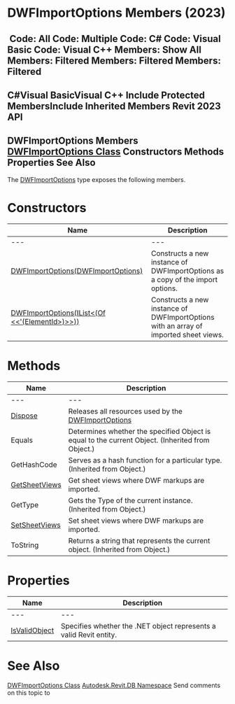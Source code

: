 # DWFImportOptions Members (2023)

﻿
 Code: All Code: Multiple Code: C# Code: Visual Basic Code: Visual C++  Members: Show All Members: Filtered Members: Filtered Members: Filtered   
---  
C#Visual BasicVisual C++
Include Protected MembersInclude Inherited Members
Revit 2023 API  
---  
DWFImportOptions Members  
[DWFImportOptions Class](8465ab77-dc06-79c2-4bed-e17a564adb22.md "DWFImportOptions Class") Constructors Methods Properties See Also  
---  
The [DWFImportOptions](8465ab77-dc06-79c2-4bed-e17a564adb22.md "DWFImportOptions Class") type exposes the following members.
# Constructors
| Name | Description |
| --- | --- |
| --- | --- | --- |
| [DWFImportOptions(DWFImportOptions)](0b47493c-d4a7-ddd1-5521-870e10a65c4f.md "DWFImportOptions Constructor \(DWFImportOptions\)") | Constructs a new instance of DWFImportOptions as a copy of the import options. |
| [DWFImportOptions(IList<(Of <<'(ElementId>)>>))](d338d421-9187-0add-9a6e-04de0bdd4ecf.md "DWFImportOptions Constructor \(IList\(ElementId\)\)") | Constructs a new instance of DWFImportOptions with an array of imported sheet views. |

# Methods
| Name | Description |
| --- | --- |
| --- | --- | --- |
| [Dispose](33f1fd20-abe0-516d-d0a8-dce491479de4.md "Dispose Method") | Releases all resources used by the [DWFImportOptions](8465ab77-dc06-79c2-4bed-e17a564adb22.md "DWFImportOptions Class") |
| Equals | Determines whether the specified Object is equal to the current Object. (Inherited from Object.) |
| GetHashCode | Serves as a hash function for a particular type.  (Inherited from Object.) |
| [GetSheetViews](532b4d54-d4f9-1cd1-09d6-41f3b0169780.md "GetSheetViews Method") | Get sheet views where DWF markups are imported. |
| GetType | Gets the Type of the current instance. (Inherited from Object.) |
| [SetSheetViews](94fa19b9-1e01-2066-923a-f4af50ce270d.md "SetSheetViews Method") | Set sheet views where DWF markups are imported. |
| ToString | Returns a string that represents the current object. (Inherited from Object.) |

# Properties
| Name | Description |
| --- | --- |
| --- | --- | --- |
| [IsValidObject](2b10a5a0-07b1-36bb-0d2e-e2651cd0673f.md "IsValidObject Property") | Specifies whether the .NET object represents a valid Revit entity. |

# See Also
[DWFImportOptions Class](8465ab77-dc06-79c2-4bed-e17a564adb22.md "DWFImportOptions Class")
[Autodesk.Revit.DB Namespace](87546ba7-461b-c646-cbb1-2cb8f5bff8b2.md "Autodesk.Revit.DB Namespace")
Send comments on this topic to 